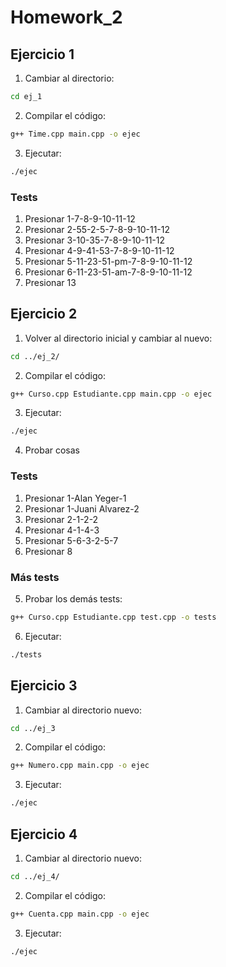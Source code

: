 # Homework_2

## Ejercicio 1

1. Cambiar al directorio:
```sh
cd ej_1
```

2. Compilar el código:
```sh
g++ Time.cpp main.cpp -o ejec
```

3. Ejecutar:
```sh
./ejec
```

### Tests
1. Presionar 1-7-8-9-10-11-12
2. Presionar 2-55-2-5-7-8-9-10-11-12
3. Presionar 3-10-35-7-8-9-10-11-12
4. Presionar 4-9-41-53-7-8-9-10-11-12
5. Presionar 5-11-23-51-pm-7-8-9-10-11-12
6. Presionar 6-11-23-51-am-7-8-9-10-11-12
7. Presionar 13

## Ejercicio 2

1. Volver al directorio inicial y cambiar al nuevo:
```sh
cd ../ej_2/
```

2. Compilar el código:
```sh
g++ Curso.cpp Estudiante.cpp main.cpp -o ejec
```

3. Ejecutar:
```sh
./ejec
```

4. Probar cosas

### Tests

1. Presionar 1-Alan Yeger-1
2. Presionar 1-Juani Alvarez-2
3. Presionar 2-1-2-2
4. Presionar 4-1-4-3
5. Presionar 5-6-3-2-5-7
6. Presionar 8

### Más tests

5. Probar los demás tests:
```sh
g++ Curso.cpp Estudiante.cpp test.cpp -o tests
```

6. Ejecutar:
```sh
./tests
```

## Ejercicio 3

1. Cambiar al directorio nuevo:
```sh
cd ../ej_3
```

2. Compilar el código:
```sh
g++ Numero.cpp main.cpp -o ejec
```

3. Ejecutar:
```sh
./ejec
```

## Ejercicio 4

1. Cambiar al directorio nuevo:
```sh
cd ../ej_4/
```

2. Compilar el código:
```sh
g++ Cuenta.cpp main.cpp -o ejec
```

3. Ejecutar:
```sh
./ejec
```